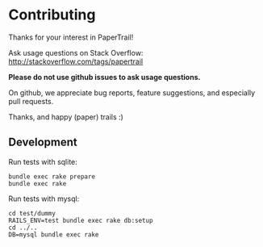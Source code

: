 # Contributing

Thanks for your interest in PaperTrail!

Ask usage questions on Stack Overflow:
http://stackoverflow.com/tags/papertrail

**Please do not use github issues to ask usage questions.**

On github, we appreciate bug reports, feature
suggestions, and especially pull requests.

Thanks, and happy (paper) trails :)

## Development

Run tests with sqlite:

```
bundle exec rake prepare
bundle exec rake
```

Run tests with mysql:

```
cd test/dummy
RAILS_ENV=test bundle exec rake db:setup
cd ../..
DB=mysql bundle exec rake
```
